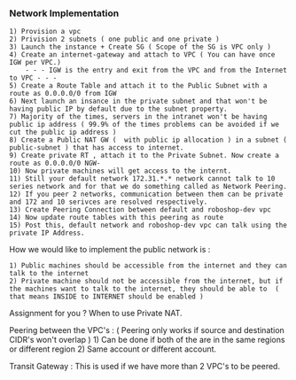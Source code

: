 ### Network Implementation

    1) Provision a vpc
    2) Privision 2 subnets ( one public and one private )
    3) Launch the instance + Create SG ( Scope of the SG is VPC only )
    4) Create an internet-gateway and attach to VPC ( You can have once IGW per VPC.)
        - - - IGW is the entry and exit from the VPC and from the Internet to VPC - - -
    5) Create a Route Table and attach it to the Public Subnet with a route as 0.0.0.0/0 from IGW
    6) Next launch an insance in the private subnet and that won't be having public IP by default due to the subnet property.
    7) Majority of the times, servers in the intranet won't be having public ip address ( 99.9% of the times problems can be avoided if we cut the public ip address ) 
    8) Create a Public NAT GW (  with public ip allocation ) in a subnet ( public-subnet ) that has access to internet.
    9) Create private RT , attach it to the Private Subnet. Now create a route as 0.0.0.0/0 NGW-
    10) Now private machines will get access to the internt.
    11) Still your default network 172.31.*.* network cannot talk to 10 series network and for that we do something called as Network Peering.
    12) If you peer 2 networks, communication between them can be private and 172 and 10 serivces are resolved respectively. 
    13) Create Peering Connection between default and roboshop-dev vpc 
    14) Now update route tables with this peering as route
    15) Post this, default network and roboshop-dev vpc can talk using the private IP Address.

How we would like to implement the public network is :

    1) Public machines should be accessible from the internet and they can talk to the internet 
    2) Private machine should not be accessible from the internet, but if the machines want to talk to the internet, they should be able to  ( that means INSIDE to INTERNET should be enabled )

Assignment for you ? 
    When to use Private NAT. 

Peering between the VPC's : ( Peering only works if source and destination CIDR's won't overlap )
    1) Can be done if both of the are in the same regions or different region
    2) Same account or different account.


Transit Gateway : This is used if we have more than 2 VPC's to be peered.